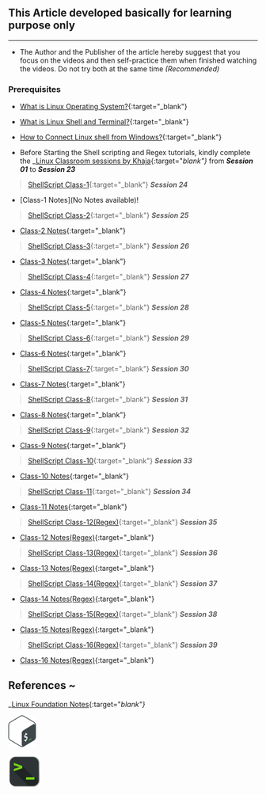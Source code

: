 
## This Article developed basically for learning purpose only
--------------------------------------------------------------

* The Author and the Publisher of the article hereby suggest that you focus on the videos and then self-practice them when finished watching the videos. Do not try both at the same time *(Recommended)*

### Prerequisites

* [What is Linux Operating System?](https://www.youtube.com/watch?v=7rfbFpV-r6k){:target="_blank"}

* [What is Linux Shell and Terminal?](https://www.youtube.com/watch?v=yxmCgvpfz3Q){:target="_blank"}

* [How to Connect Linux shell from Windows?](https://www.youtube.com/watch?v=0lU_lH57T1s){:target="_blank"}
  

* Before Starting the Shell scripting and Regex tutorials, kindly complete the _[Linux Classroom sessions by Khaja](https://www.youtube.com/watch?v=1oMBgXsMtCk&list=PLuVH8Jaq3mLtx82QrxoUre38AqJQwQ3bs&pp=iAQB){:target="_blank"}_ from _**Session 01**_ to _**Session 23**_


> [ShellScript Class-1](https://www.youtube.com/watch?v=3U7zH27lQ5s){:target="_blank"} _**Session 24**_

* [Class-1 Notes](No Notes available)!

> [ShellScript Class-2](https://www.youtube.com/watch?v=uSfbVmvhzcQ){:target="_blank"} _**Session 25**_

* [Class-2 Notes](https://directdevops.blog/2020/08/25/linux-classroom-series-25-aug-2020/){:target="_blank"}

> [ShellScript Class-3](https://www.youtube.com/watch?v=u7ygLBX0olc){:target="_blank"} _**Session 26**_

* [Class-3 Notes](https://directdevops.blog/2020/08/27/linux-classroom-series-26-aug-2020/){:target="_blank"}

> [ShellScript Class-4](https://www.youtube.com/watch?v=RQ1ut1myiKs){:target="_blank"} _**Session 27**_

* [Class-4 Notes](https://directdevops.blog/2020/08/29/linux-classroom-series-28-aug-2020//){:target="_blank"}

> [ShellScript Class-5](https://www.youtube.com/watch?v=pI1e7ywGnPo){:target="_blank"} _**Session 28**_

* [Class-5 Notes](https://directdevops.blog/2020/08/31/linux-classroom-series-31-aug-2020/){:target="_blank"}

> [ShellScript Class-6](https://www.youtube.com/watch?v=LhBK_WD12VY){:target="_blank"} _**Session 29**_

* [Class-6 Notes](https://directdevops.blog/2020/09/01/linux-classroom-series-01-sept-2020/){:target="_blank"}

> [ShellScript Class-7](https://www.youtube.com/watch?v=Z3IkX_IoNe0){:target="_blank"} _**Session 30**_

* [Class-7 Notes](https://directdevops.blog/2020/09/02/linux-classroom-series-02-sept-2020/){:target="_blank"}
  
> [ShellScript Class-8](https://www.youtube.com/watch?v=_QO8_A4pAdw){:target="_blank"} _**Session 31**_

* [Class-8 Notes](https://directdevops.blog/2020/09/03/linux-classroom-series-03-sept-2020/){:target="_blank"}

> [ShellScript Class-9](https://www.youtube.com/watch?v=yJQarogBKCE){:target="_blank"} _**Session 32**_

* [Class-9 Notes](https://directdevops.blog/2020/09/04/linux-classroom-series-04-sept-2020/){:target="_blank"}

> [ShellScript Class-10](https://www.youtube.com/watch?v=Fehii6X0S2U){:target="_blank"} _**Session 33**_

* [Class-10 Notes](https://directdevops.blog/2020/09/07/linux-classroom-series-07-sept-2020/){:target="_blank"}

> [ShellScript Class-11](https://www.youtube.com/watch?v=EUE-m94O3x0){:target="_blank"} _**Session 34**_

* [Class-11 Notes](https://directdevops.blog/2020/09/08/linux-classroom-series-08-sept-2020/){:target="_blank"}

> [ShellScript Class-12(Regex)](https://www.youtube.com/watch?v=ThjHS1xT-GM){:target="_blank"} _**Session 35**_

* [Class-12 Notes(Regex)](https://directdevops.blog/2020/09/12/linux-classroom-series-11-sept-2020/){:target="_blank"}

> [ShellScript Class-13(Regex)](https://www.youtube.com/watch?v=F7XsKB3c7JA&list=PLuVH8Jaq3mLtx82QrxoUre38AqJQwQ3bs&index=37){:target="_blank"} _**Session 36**_

* [Class-13 Notes(Regex)](https://directdevops.blog/2020/09/14/linux-classroom-series-14-sept-2020/){:target="_blank"}

> [ShellScript Class-14(Regex)](https://www.youtube.com/watch?v=jd1xZhFZB0E){:target="_blank"} _**Session 37**_

* [Class-14 Notes(Regex)](https://directdevops.blog/2020/09/16/linux-classroom-series-16-sept-2020/){:target="_blank"}

> [ShellScript Class-15(Regex)](https://www.youtube.com/watch?v=7xVpZteYPVI&list=PLuVH8Jaq3mLtx82QrxoUre38AqJQwQ3bs&index=39){:target="_blank"} _**Session 38**_

* [Class-15 Notes(Regex)](https://directdevops.blog/2020/09/17/linux-classroom-series-17-sept-2020/){:target="_blank"}

> [ShellScript Class-16(Regex)](https://www.youtube.com/watch?v=PcRNWYEEE5c&list=PLuVH8Jaq3mLtx82QrxoUre38AqJQwQ3bs&index=40){:target="_blank"} _**Session 39**_

* [Class-16 Notes(Regex)](https://directdevops.blog/2020/09/19/linux-classroom-series-19-sept-2020/){:target="_blank"}


## References ~

_[Linux Foundation Notes](https://directdevops.blog/foundation-series/linux-foundation-series/){:target="_blank"}_

![Preview](newbash.png)

![Preview](bash.png)

<!-- ![Preview](script_code.gif) -->

